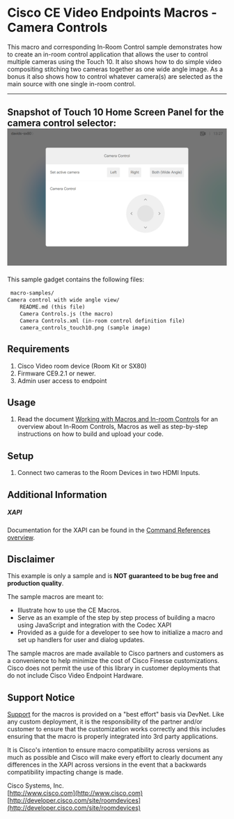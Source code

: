 # Cisco CE Video Endpoints Macros - Camera Controls
This macro and corresponding In-Room Control sample demonstrates how to create an in-room control application that allows the user to control multiple cameras using the Touch 10. It also shows how to do simple video compositing stitching two cameras together as one wide angle image. As a bonus it also shows how to control whatever camera(s) are selected as the main source with one single in-room control.

---
Snapshot of Touch 10 Home Screen Panel for the camera control selector:
![Sample In-Room Control Screenshot](camera_controls_touch10.png)
---


This sample gadget contains the following files:

     macro-samples/
	Camera control with wide angle view/
		README.md (this file)
		Camera Controls.js (the macro)
		Camera Controls.xml (in-room control definition file)
		camera_controls_touch10.png (sample image)


## Requirements
1. Cisco Video room device (Room Kit or SX80)
2. Firmware CE9.2.1 or newer.
4. Admin user access to endpoint

## Usage
1. Read the document [Working with Macros and In-room Controls](https://www.cisco.com/c/dam/en/us/td/docs/telepresence/endpoint/ce92/sx-mx-dx-room-kit-customization-guide-ce92.pdf) for an overview about In-Room Controls, Macros as well as step-by-step instructions on how to build and upload your code.

## Setup
1. Connect two cameras to the Room Devices in two HDMI Inputs.

## Additional Information
##### XAPI
Documentation for the XAPI can be found in the [Command References overview](https://www.cisco.com/c/en/us/support/collaboration-endpoints/telepresence-quick-set-series/products-command-reference-list.html).

## Disclaimer
This example is only a sample and is **NOT guaranteed to be bug free and production quality**.

The sample macros are meant to:
- Illustrate how to use the CE Macros.
- Serve as an example of the step by step process of building a macro using JavaScript and integration with the Codec XAPI
- Provided as a guide for a developer to see how to initialize a macro and set up handlers for user and dialog updates.

The sample macros are made available to Cisco partners and customers as a convenience to help minimize the cost of Cisco Finesse customizations. Cisco does not permit the use of this library in customer deployments that do not include Cisco Video Endpoint Hardware.

## Support Notice
[Support](http://developer.cisco.com/site/devnet/support) for the macros is provided on a "best effort" basis via DevNet. Like any custom deployment, it is the responsibility of the partner and/or customer to ensure that the customization works correctly and this includes ensuring that the macro is properly integrated into 3rd party applications.

It is Cisco's intention to ensure macro compatibility across versions as much as possible and Cisco will make every effort to clearly document any differences in the XAPI across versions in the event that a backwards compatibility impacting change is made.

Cisco Systems, Inc.<br>
[http://www.cisco.com](http://www.cisco.com)<br>
[http://developer.cisco.com/site/roomdevices](http://developer.cisco.com/site/roomdevices)

